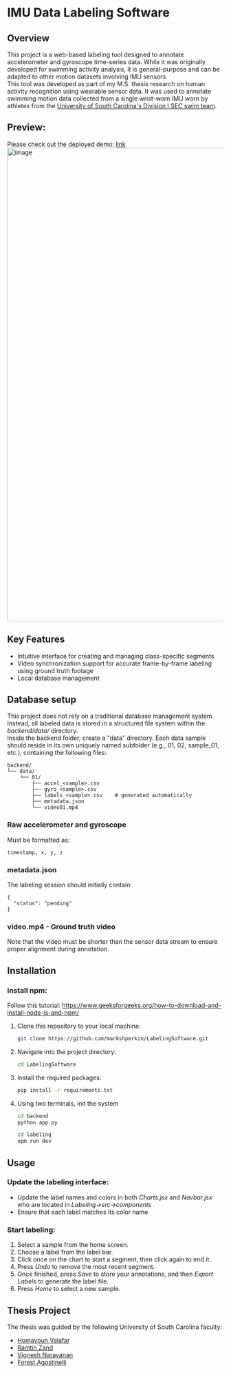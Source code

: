 # IMU Data Labeling Software

## Overview
This project is a web-based labeling tool designed to annotate accelerometer and gyroscope time-series data. While it was originally developed for swimming activity analysis, it is general-purpose and can be adapted to other motion datasets involving IMU sensors.  
This tool was developed as part of my M.S. thesis research on human activity recognition using wearable sensor data. It was used to annotate swimming motion data collected from a single wrist-worn IMU worn by athletes from the [University of South Carolina's Division I SEC swim team](https://gamecocksonline.com/sports/swimming/).  

## Preview:
Please check out the deployed demo: [link](https://labelingsoftware-front.onrender.com/)
<img width="2530" height="1100" alt="image" src="https://github.com/user-attachments/assets/64a92152-1cd6-4e99-b298-02561af26edd" />

## Key Features
 - Intuitive interface for creating and managing class-specific segments  
 - Video synchronization support for accurate frame-by-frame labeling using ground truth footage  
 - Local database management  

## Database setup
This project does not rely on a traditional database management system. Instead, all labeled data is stored in a structured file system within the *backend/data/* directory.  
Inside the backend folder, create a "data" directory. Each data sample should reside in its own uniquely named subfolder (e.g., 01, 02, sample_01, etc.), containing the following files:  
```
backend/  
└── data/  
    └── 01/  
        ├── accel_<sample>.csv  
        ├── gyro_<sample>.csv  
        ├── labels_<sample>.csv    # generated automatically  
        ├── metadata.json  
        └── video01.mp4  
```
### Raw accelerometer and gyroscope 
Must be formatted as:  
```
timestamp, x, y, z
```
### metadata.json 
The labeling session should initially contain:
```
{
  "status": "pending"
}
```
### video.mp4 - Ground truth video
Note that the video must be shorter than the sensor data stream to ensure proper alignment during annotation.

## Installation

### install npm:
Follow this tutorial: https://www.geeksforgeeks.org/how-to-download-and-install-node-js-and-npm/

1. Clone this repository to your local machine:
    ```bash
    git clone https://github.com/markshperkin/LabelingSoftware.git
    ```

2. Navigate into the project directory:
    ```bash
    cd LabelingSoftware
    ```

3. Install the required packages:
    ```bash
    pip install -r requirements.txt
    ```
4. Using two terminals, init the system
   ```bash
   cd backend
   python app.py
   ```
   ```bash
   cd labeling
   npm run dev
   ```

## Usage

### Update the labeling interface:
 - Update the label names and colors in both *Charts.jsx* and *Navbar.jsx* who are located in *Labeling->src->components*
 - Ensure that each label matches its color name

### Start labeling:
1. Select a sample from the home screen.
2. Choose a label from the label bar.
3. Click once on the chart to start a segment, then click again to end it.
4. Press *Undo* to remove the most recent segment.
5. Once finished, press *Save* to store your annotations, and then *Export Labels* to generate the label file.
6. Press *Home* to select a new sample.

## Thesis Project
The thesis was guided by the following University of South Carolina faculty:  
 - [Homayoun Valafar](https://www.sc.edu/study/colleges_schools/engineering_and_computing/faculty-staff/homayounvalafar.php)
 - [Ramtin Zand](https://www.sc.edu/study/colleges_schools/engineering_and_computing/faculty-staff/zand.php)
 - [Vignesh Narayanan](https://sc.edu/study/colleges_schools/engineering_and_computing/faculty-staff/narayanan_vignesh.php)
 - [Forest Agostinelli](https://www.sc.edu/study/colleges_schools/engineering_and_computing/faculty-staff/forest_agostinelli.php)




